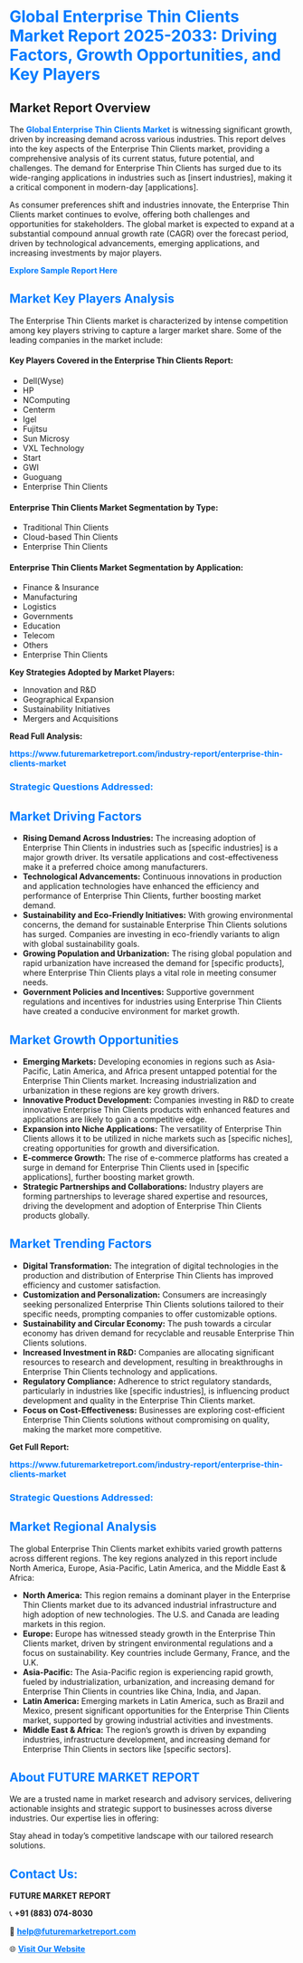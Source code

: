 <h1 style="color: #007BFF;">Global Enterprise Thin Clients Market Report 2025-2033: Driving Factors, Growth Opportunities, and Key Players</h1>

<section id="overview">
<h2>Market Report Overview</h2>
<p>The <a href="https://www.futuremarketreport.com/industry-report/enterprise-thin-clients-market" style="color: #007BFF; text-decoration: none;"><strong>Global Enterprise Thin Clients Market</strong></a> is witnessing significant growth, driven by increasing demand across various industries. This report delves into the key aspects of the Enterprise Thin Clients market, providing a comprehensive analysis of its current status, future potential, and challenges. The demand for Enterprise Thin Clients has surged due to its wide-ranging applications in industries such as [insert industries], making it a critical component in modern-day [applications].</p>
<p>As consumer preferences shift and industries innovate, the Enterprise Thin Clients market continues to evolve, offering both challenges and opportunities for stakeholders. The global market is expected to expand at a substantial compound annual growth rate (CAGR) over the forecast period, driven by technological advancements, emerging applications, and increasing investments by major players.</p>
</section>

<section id="overview">
<p><a href="https://www.futuremarketreport.com/request-sample/reportId=99996" style="color: #007BFF; text-decoration: none;"><strong>Explore Sample Report Here</strong></a></p>
</section>

<section id="key-players">
<h2 style="color: #007BFF;">Market Key Players Analysis</h2>
<p>The Enterprise Thin Clients market is characterized by intense competition among key players striving to capture a larger market share. Some of the leading companies in the market include:</p>
<h4>Key Players Covered in the Enterprise Thin Clients Report:</h4>
<ul><li>Dell(Wyse)</li><li>HP</li><li>NComputing</li><li>Centerm</li><li>Igel</li><li>Fujitsu</li><li>Sun Microsy</li><li>VXL Technology</li><li>Start</li><li>GWI</li><li>Guoguang</li><li>Enterprise Thin Clients</li></ul>
<h4>Enterprise Thin Clients Market Segmentation by Type:</h4>
<ul><li>Traditional Thin Clients</li><li>Cloud-based Thin Clients</li><li>Enterprise Thin Clients</li></ul>

<h4>Enterprise Thin Clients Market Segmentation by Application:</h4>
<ul><li>Finance &amp; Insurance</li><li>Manufacturing</li><li>Logistics</li><li>Governments</li><li>Education</li><li>Telecom</li><li>Others</li><li>Enterprise Thin Clients</li></ul>
<p><strong>Key Strategies Adopted by Market Players:</strong></p>
<ul>
<li>Innovation and R&D</li>
<li>Geographical Expansion</li>
<li>Sustainability Initiatives</li>
<li>Mergers and Acquisitions</li>
</ul>
</section>

<section>
<p><strong>Read Full Analysis: </strong></p><a href="https://www.futuremarketreport.com/industry-report/enterprise-thin-clients-market" style="color: #007BFF; text-decoration: none;"><strong>https://www.futuremarketreport.com/industry-report/enterprise-thin-clients-market</strong></a>
<h3 style="color: #007BFF;">Strategic Questions Addressed:</h3>
</section>

<section id="driving-factors">
<h2 style="color: #007BFF;">Market Driving Factors</h2>
<ul>
<li><strong>Rising Demand Across Industries:</strong> The increasing adoption of Enterprise Thin Clients in industries such as [specific industries] is a major growth driver. Its versatile applications and cost-effectiveness make it a preferred choice among manufacturers.</li>
<li><strong>Technological Advancements:</strong> Continuous innovations in production and application technologies have enhanced the efficiency and performance of Enterprise Thin Clients, further boosting market demand.</li>
<li><strong>Sustainability and Eco-Friendly Initiatives:</strong> With growing environmental concerns, the demand for sustainable Enterprise Thin Clients solutions has surged. Companies are investing in eco-friendly variants to align with global sustainability goals.</li>
<li><strong>Growing Population and Urbanization:</strong> The rising global population and rapid urbanization have increased the demand for [specific products], where Enterprise Thin Clients plays a vital role in meeting consumer needs.</li>
<li><strong>Government Policies and Incentives:</strong> Supportive government regulations and incentives for industries using Enterprise Thin Clients have created a conducive environment for market growth.</li>
</ul>
</section>

<section id="growth-opportunities">
<h2 style="color: #007BFF;">Market Growth Opportunities</h2>
<ul>
<li><strong>Emerging Markets:</strong> Developing economies in regions such as Asia-Pacific, Latin America, and Africa present untapped potential for the Enterprise Thin Clients market. Increasing industrialization and urbanization in these regions are key growth drivers.</li>
<li><strong>Innovative Product Development:</strong> Companies investing in R&D to create innovative Enterprise Thin Clients products with enhanced features and applications are likely to gain a competitive edge.</li>
<li><strong>Expansion into Niche Applications:</strong> The versatility of Enterprise Thin Clients allows it to be utilized in niche markets such as [specific niches], creating opportunities for growth and diversification.</li>
<li><strong>E-commerce Growth:</strong> The rise of e-commerce platforms has created a surge in demand for Enterprise Thin Clients used in [specific applications], further boosting market growth.</li>
<li><strong>Strategic Partnerships and Collaborations:</strong> Industry players are forming partnerships to leverage shared expertise and resources, driving the development and adoption of Enterprise Thin Clients products globally.</li>
</ul>
</section>

<section id="trending-factors">
<h2 style="color: #007BFF;">Market Trending Factors</h2>
<ul>
<li><strong>Digital Transformation:</strong> The integration of digital technologies in the production and distribution of Enterprise Thin Clients has improved efficiency and customer satisfaction.</li>
<li><strong>Customization and Personalization:</strong> Consumers are increasingly seeking personalized Enterprise Thin Clients solutions tailored to their specific needs, prompting companies to offer customizable options.</li>
<li><strong>Sustainability and Circular Economy:</strong> The push towards a circular economy has driven demand for recyclable and reusable Enterprise Thin Clients solutions.</li>
<li><strong>Increased Investment in R&D:</strong> Companies are allocating significant resources to research and development, resulting in breakthroughs in Enterprise Thin Clients technology and applications.</li>
<li><strong>Regulatory Compliance:</strong> Adherence to strict regulatory standards, particularly in industries like [specific industries], is influencing product development and quality in the Enterprise Thin Clients market.</li>
<li><strong>Focus on Cost-Effectiveness:</strong> Businesses are exploring cost-efficient Enterprise Thin Clients solutions without compromising on quality, making the market more competitive.</li>
</ul>
</section>

<section>
<p><strong>Get Full Report: </strong></p><a href="https://www.futuremarketreport.com/industry-report/enterprise-thin-clients-market" style="color: #007BFF; text-decoration: none;"><strong>https://www.futuremarketreport.com/industry-report/enterprise-thin-clients-market</strong></a>
<h3 style="color: #007BFF;">Strategic Questions Addressed:</h3>
</section>


<section id="regional-analysis">
<h2 style="color: #007BFF;">Market Regional Analysis</h2>
<p>The global Enterprise Thin Clients market exhibits varied growth patterns across different regions. The key regions analyzed in this report include North America, Europe, Asia-Pacific, Latin America, and the Middle East & Africa:</p>
<ul>
<li><strong>North America:</strong> This region remains a dominant player in the Enterprise Thin Clients market due to its advanced industrial infrastructure and high adoption of new technologies. The U.S. and Canada are leading markets in this region.</li>
<li><strong>Europe:</strong> Europe has witnessed steady growth in the Enterprise Thin Clients market, driven by stringent environmental regulations and a focus on sustainability. Key countries include Germany, France, and the U.K.</li>
<li><strong>Asia-Pacific:</strong> The Asia-Pacific region is experiencing rapid growth, fueled by industrialization, urbanization, and increasing demand for Enterprise Thin Clients in countries like China, India, and Japan.</li>
<li><strong>Latin America:</strong> Emerging markets in Latin America, such as Brazil and Mexico, present significant opportunities for the Enterprise Thin Clients market, supported by growing industrial activities and investments.</li>
<li><strong>Middle East & Africa:</strong> The region’s growth is driven by expanding industries, infrastructure development, and increasing demand for Enterprise Thin Clients in sectors like [specific sectors].</li>
</ul>
</section>

<footer>
<h2 style="color: #007BFF;">About FUTURE MARKET REPORT</h2>
<p>We are a trusted name in market research and advisory services, delivering actionable insights and strategic support to businesses across diverse industries. Our expertise lies in offering:</p>

<p>Stay ahead in today’s competitive landscape with our tailored research solutions.</p>

<h2 style="color: #007BFF;">Contact Us:</h2>
<p><strong>FUTURE MARKET REPORT</strong></p>
<p>📞 <strong>+91 (883) 074-8030</strong></p>
<p>📧 <strong><a href="mailto:help@futuremarketreport.com" style="color: #007BFF;">help@futuremarketreport.com</a></strong></p>
<p>🌐 <strong><a href="https://www.futuremarketreport.com/" style="color: #007BFF;">Visit Our Website</a></strong></p>
</footer>